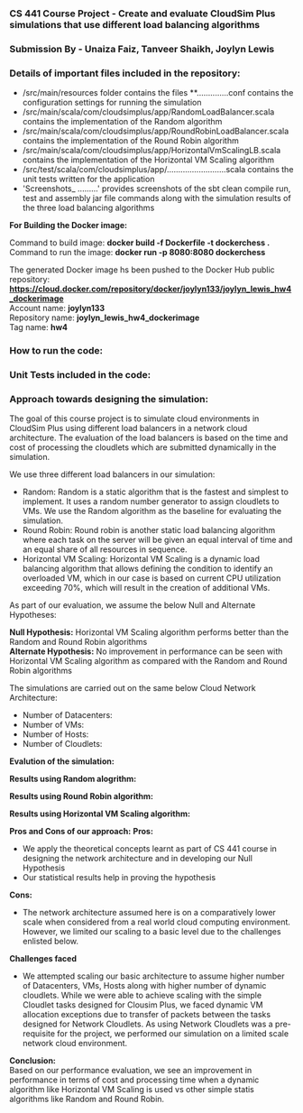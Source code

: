 ### CS 441 Course Project - Create and evaluate CloudSim Plus simulations that use different load balancing algorithms
### Submission By - Unaiza Faiz, Tanveer Shaikh, Joylyn Lewis 

### Details of important files included in the repository:
- /src/main/resources folder contains the files **..............conf contains the configuration settings for running the simulation  
- /src/main/scala/com/cloudsimplus/app/RandomLoadBalancer.scala contains the implementation of the Random algorithm
- /src/main/scala/com/cloudsimplus/app/RoundRobinLoadBalancer.scala contains the implementation of the Round Robin algorithm  
- /src/main/scala/com/cloudsimplus/app/HorizontalVmScalingLB.scala contains the implementation of the Horizontal VM Scaling algorithm  
- /src/test/scala/com/cloudsimplus/app/..........................scala contains the unit tests written for the application
- 'Screenshots_ .........'  provides screenshots of the sbt clean compile run, test and assembly jar file commands along with the simulation results of the three load balancing algorithms

**For Building the Docker image:**

Command to build image: **docker build -f Dockerfile -t dockerchess .**  
Command to run the image: **docker run -p 8080:8080 dockerchess**  

The generated Docker image hs been pushed to the Docker Hub public repository: **https://cloud.docker.com/repository/docker/joylyn133/joylyn_lewis_hw4_dockerimage**  
Account name: **joylyn133**  
Repository name: **joylyn_lewis_hw4_dockerimage**  
Tag name: **hw4**  


### How to run the code:




### Unit Tests included in the code:



### Approach towards designing the simulation:
The goal of this course project is to simulate cloud environments in CloudSim Plus using different load balancers in a network cloud architecture. The evaluation of the load balancers is based on the time and cost of processing the cloudlets which are submitted dynamically in the simulation. 

We use three different load balancers in our simulation:
- Random: Random is a static algorithm that is the fastest and simplest to implement. It uses a random number generator to assign cloudlets to VMs. We use the Random algorithm as the baseline for evaluating the simulation.
- Round Robin: Round robin is another static load balancing algorithm where each task on the server will be given an equal interval of time and an equal share of all resources in sequence.
- Horizontal VM Scaling: Horizontal VM Scaling is a dynamic load balancing algorithm that allows defining the condition to identify an overloaded VM, which in our case is based on current CPU utilization exceeding 70%, which will result in the creation of additional VMs.

As part of our evaluation, we assume the below Null and Alternate Hypotheses:

**Null Hypothesis:** Horizontal VM Scaling algorithm performs better than the Random and Round Robin algorithms  
**Alternate Hypothesis:** No improvement in performance can be seen with Horizontal VM Scaling algorithm as compared with the Random and Round Robin algorithms  

The simulations are carried out on the same below Cloud Network Architecture:  
- Number of Datacenters:  
- Number of VMs:  
- Number of Hosts:  
- Number of Cloudlets:  

**Evalution of the simulation:**  
  

**Results using Random alogrithm:**  


**Results using Round Robin algorithm:**  


**Results using Horizontal VM Scaling algorithm:**  

**Pros and Cons of our approach:**
**Pros:**  
- We apply the theoretical concepts learnt as part of CS 441 course in designing the network architecture and in developing our Null Hypothesis  
- Our statistical results help in proving the hypothesis

**Cons:**  
- The network architecture assumed here is on a comparatively lower scale when considered from a real world cloud computing environment. However, we limited our scaling to a basic level due to the challenges enlisted below.

**Challenges faced**
- We attempted scaling our basic architecture to assume higher number of Datacenters, VMs, Hosts along with higher number of dynamic cloudlets. While we were able to achieve scaling with the simple Cloudlet tasks designed 
for Clousim Plus, we faced dynamic VM allocation exceptions due to transfer of packets between the tasks designed for Network Cloudlets. As using Network Cloudlets was a pre-requisite for the project, we performed our simulation on a
limited scale network cloud environment.

**Conclusion:**  
Based on our performance evaluation, we see an improvement in performance in terms of cost and processing time when a dynamic algorithm like Horizontal VM Scaling is used vs other simple statis algorithms like Random and Round Robin.








